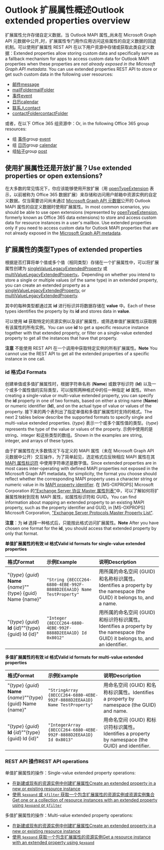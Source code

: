 # <a name="outlook-extended-properties-overview"></a><span data-ttu-id="83c93-101">Outlook 扩展属性概述</span><span class="sxs-lookup"><span data-stu-id="83c93-101">Outlook extended properties overview</span></span>

<span data-ttu-id="83c93-p101">扩展属性允许存储自定义数据，当 Outlook MAPI 属性_尚未在 Microsoft Graph API 元数据中公开_时，扩展属性专门用作应用访问这些属性的自定义数据的回退机制。可以使用扩展属性 REST API 在以下用户资源中存储或获取此类自定义数据：</span><span class="sxs-lookup"><span data-stu-id="83c93-p101">Extended properties allow storing custom data and specifically serve as a fallback mechanism for apps to access custom data for Outlook MAPI properties when these properties are _not already exposed in the Microsoft Graph API metadata_. You can use extended properties REST API to store or get such custom data in the following user resources:</span></span>

- [<span data-ttu-id="83c93-104">邮件</span><span class="sxs-lookup"><span data-stu-id="83c93-104">message</span></span>](../resources/message.md)
- [<span data-ttu-id="83c93-105">mailFolder</span><span class="sxs-lookup"><span data-stu-id="83c93-105">mailFolder</span></span>](../resources/mailfolder.md)
- [<span data-ttu-id="83c93-106">事件</span><span class="sxs-lookup"><span data-stu-id="83c93-106">event</span></span>](../resources/event.md)
- [<span data-ttu-id="83c93-107">日历</span><span class="sxs-lookup"><span data-stu-id="83c93-107">calendar</span></span>](../resources/calendar.md)
- [<span data-ttu-id="83c93-108">联系人</span><span class="sxs-lookup"><span data-stu-id="83c93-108">contact</span></span>](../resources/contact.md)
- [<span data-ttu-id="83c93-109">contactFolder</span><span class="sxs-lookup"><span data-stu-id="83c93-109">contactFolder</span></span>](../resources/contactfolder.md) 

<span data-ttu-id="83c93-110">或者，在以下 Office 365 组资源中：</span><span class="sxs-lookup"><span data-stu-id="83c93-110">Or, in the following Office 365 group resources:</span></span>

- <span data-ttu-id="83c93-111">组 [事件](../resources/event.md)</span><span class="sxs-lookup"><span data-stu-id="83c93-111">group [event](../resources/event.md)</span></span>
- <span data-ttu-id="83c93-112">组 [日历](../resources/calendar.md)</span><span class="sxs-lookup"><span data-stu-id="83c93-112">group [calendar](../resources/calendar.md)</span></span>
- <span data-ttu-id="83c93-113">组[帖子](../resources/post.md)</span><span class="sxs-lookup"><span data-stu-id="83c93-113">group [post](../resources/post.md)</span></span> 

## <a name="use-extended-properties-or-open-extensions"></a><span data-ttu-id="83c93-114">使用扩展属性还是开放扩展？</span><span class="sxs-lookup"><span data-stu-id="83c93-114">Use extended properties or open extensions?</span></span>

<span data-ttu-id="83c93-p102">在大多数的常见情况下，你应该能够使用开放扩展（用 [openTypeExtension](../resources/opentypeextension.md) 表示，以前被称为 Office 365 数据扩展）来存储和访问用户邮箱中资源实例的自定义数据。仅当需要访问尚未通过 [Microsoft Graph API 元数据]((http://developer.microsoft.com/zh-CN/graph/docs/overview/call_api))公开的 Outlook MAPI 属性的自定义数据时使用扩展属性。</span><span class="sxs-lookup"><span data-stu-id="83c93-p102">In most common scenarios, you should be able to use open extensions (represented by [openTypeExtension](../resources/opentypeextension.md), formerly known as Office 365 data extensions) to store and access custom data for resource instances in a user's mailbox. Use extended properties only if you need to access custom data for Outlook MAPI properties that are not already exposed in the [Microsoft Graph API metadata]((http://developer.microsoft.com/zh-CN/graph/docs/overview/call_api)).</span></span> 

## <a name="types-of-extended-properties"></a><span data-ttu-id="83c93-117">扩展属性的类型</span><span class="sxs-lookup"><span data-stu-id="83c93-117">Types of extended properties</span></span>

<span data-ttu-id="83c93-118">根据是否打算将单个值或多个值（相同类型）存储在一个扩展属性中，可以将扩展属性创建为 [singleValueLegacyExtendedProperty](../resources/singleValueLegacyExtendedProperty.md) 或 [multiValueLegacyExtendedProperty](../resources/multiValueLegacyExtendedProperty.md)。</span><span class="sxs-lookup"><span data-stu-id="83c93-118">Depending on whether you intend to store a single or multiple values (of the same type) in an extended property, you can create an extended property as a [singleValueLegacyExtendedProperty](../resources/singleValueLegacyExtendedProperty.md), or [multiValueLegacyExtendedProperty](../resources/multiValueLegacyExtendedProperty.md).</span></span>

<span data-ttu-id="83c93-119">其中的每种类型都通过其 **id** 进行标识并将数据存储在 **value** 中。</span><span class="sxs-lookup"><span data-stu-id="83c93-119">Each of these types identifies the property by its **id** and stores data in **value**.</span></span> 

<span data-ttu-id="83c93-120">可以使用 **id** 获取特定的资源实例以及该扩展属性，或筛选单值扩展属性以获取拥有该属性的所有实例。</span><span class="sxs-lookup"><span data-stu-id="83c93-120">You can use **id** to get a specific resource instance together with that extended property, or filter on a single-value extended property to get all the instances that have that property.</span></span> 

<span data-ttu-id="83c93-121">**注意** 不能使用 REST API 在一个调用中获取特定实例的所有扩展属性。</span><span class="sxs-lookup"><span data-stu-id="83c93-121">**Note** You cannot use the REST API to get all the extended properties of a specific instance in one call.</span></span>
  

### <a name="id-formats"></a><span data-ttu-id="83c93-122">id 格式</span><span class="sxs-lookup"><span data-stu-id="83c93-122">id Formats</span></span>

<span data-ttu-id="83c93-123">创建单值或多值扩展属性时，根据字符串名称 (**Name**) 或数字标识符 (**Id**) 以及一个或多个属性值的实际类型，可以按照两种格式中的任一种指定 **id** 属性。</span><span class="sxs-lookup"><span data-stu-id="83c93-123">When creating a single-value or multi-value extended property, you can specify the **id** property in one of two formats, based on either a string name (**Name**) or numeric identifier (**Id**), and on the actual type of value or values of the property.</span></span> <span data-ttu-id="83c93-124">接下来的两个表列出了指定单值和多值扩展属性时支持的格式。</span><span class="sxs-lookup"><span data-stu-id="83c93-124">The next 2 tables below describe the supported formats to specify single and multi-value extended properties.</span></span> <span data-ttu-id="83c93-125">{_type_} 表示一个或多个属性值的类型。</span><span class="sxs-lookup"><span data-stu-id="83c93-125">{_type_} represents the type of the value or values of the property.</span></span> <span data-ttu-id="83c93-126">示例中使用的是 string、integer 和这些类型的数组。</span><span class="sxs-lookup"><span data-stu-id="83c93-126">Shown in the examples are string, integer, and arrays of these types.</span></span>

<span data-ttu-id="83c93-127">由于扩展属性在大多数情况下与定义的 MAPI 属性（未在 Microsoft Graph API 元数据中公开）交互操作，为了简单起见，选定格式应反映相应 MAPI 属性在其 [MAPI 属性标识符]((https://msdn.microsoft.com/zh-CN/library/office/cc815528.aspx)) 中使用字符串还是数字值。</span><span class="sxs-lookup"><span data-stu-id="83c93-127">Since extended properties are in most cases inter-operating with defined MAPI properties not exposed in the Microsoft Graph API metadata, for simplicity, the format you choose should reflect whether the corresponding MAPI property uses a character string or numeric value in its [MAPI property identifier]((https://msdn.microsoft.com/zh-CN/library/office/cc815528.aspx)).</span></span>
<span data-ttu-id="83c93-128">在 \[MS-OXPROPS\] Microsoft Corporation 的[“Exchange Server 协议 Master 属性列表”](https://msdn.microsoft.com/en-us/library/cc433490%28v=exchg.80%29.aspx)中，可以了解如何将扩展属性映射到现有 MAPI 属性，如属性标识符和 GUID。</span><span class="sxs-lookup"><span data-stu-id="83c93-128">You can find information about mapping an extended property to an existing MAPI property, such as the property identifier and GUID, in \[MS-OXPROPS\] Microsoft Corporation, ["Exchange Server Protocols Master Property List"](https://msdn.microsoft.com/en-us/library/cc433490%28v=exchg.80%29.aspx).</span></span>

<span data-ttu-id="83c93-129">**注意**：为 **id** 选择一种格式后，只能按此格式访问扩展属性。</span><span class="sxs-lookup"><span data-stu-id="83c93-129">**Note** After you have chosen one format for the **id**, you should access that extended property by only that format.</span></span>


<span data-ttu-id="83c93-130">**单值扩展属性的有效 id 格式**</span><span class="sxs-lookup"><span data-stu-id="83c93-130">**Valid id formats for single-value extended properties**</span></span>

|<span data-ttu-id="83c93-131">**格式**</span><span class="sxs-lookup"><span data-stu-id="83c93-131">**Format**</span></span>|<span data-ttu-id="83c93-132">**示例**</span><span class="sxs-lookup"><span data-stu-id="83c93-132">**Example**</span></span>|<span data-ttu-id="83c93-133">**说明**</span><span class="sxs-lookup"><span data-stu-id="83c93-133">**Description**</span></span>|
|:---------|:----------|:--------------|
| <span data-ttu-id="83c93-134">"{_type_} {_guid_} **Name** {_name_}"</span><span class="sxs-lookup"><span data-stu-id="83c93-134">"{type} {guid} Name {name}"</span></span> | ```"String {8ECCC264-6880-4EBE-992F-8888D2EEAA1D} Name TestProperty"``` | <span data-ttu-id="83c93-135">用所属的命名空间 (GUID) 和名称标识属性。</span><span class="sxs-lookup"><span data-stu-id="83c93-135">Identifies a property by the namespace (the GUID) it belongs to, and a name.</span></span>         |
| <span data-ttu-id="83c93-136">"{_type_} {_guid_} **Id** {_id_}"</span><span class="sxs-lookup"><span data-stu-id="83c93-136">"{type} {guid} Id {id}"</span></span>     | ```"Integer {8ECCC264-6880-4EBE-992F-8888D2EEAA1D} Id 0x8012"```        | <span data-ttu-id="83c93-137">用所属的命名空间 (GUID) 和标识符标识属性。</span><span class="sxs-lookup"><span data-stu-id="83c93-137">Identifies a property by the namespace (the GUID) it belongs to, and an identifier.</span></span>  |

<span data-ttu-id="83c93-138">**多值扩展属性的有效 id 格式**</span><span class="sxs-lookup"><span data-stu-id="83c93-138">**Valid id formats for multi-value extended properties**</span></span>

|<span data-ttu-id="83c93-139">**格式**</span><span class="sxs-lookup"><span data-stu-id="83c93-139">**Format**</span></span>|<span data-ttu-id="83c93-140">**示例**</span><span class="sxs-lookup"><span data-stu-id="83c93-140">**Example**</span></span>|<span data-ttu-id="83c93-141">**说明**</span><span class="sxs-lookup"><span data-stu-id="83c93-141">**Description**</span></span>|
|:---------|:----------|:--------------|
| <span data-ttu-id="83c93-142">"{_type_} {_guid_} **Name** {_name_}"</span><span class="sxs-lookup"><span data-stu-id="83c93-142">"{type} {guid} Name {name}"</span></span> | ```"StringArray {8ECCC264-6880-4EBE-992F-8888D2EEAA1D} Name TestProperty"``` | <span data-ttu-id="83c93-143">用命名空间 (GUID) 和名称标识属性。</span><span class="sxs-lookup"><span data-stu-id="83c93-143">Identifies a property by namespace (the GUID) and name.</span></span>         |
| <span data-ttu-id="83c93-144">"{_type_} {_guid_} **Id** {_id_}"</span><span class="sxs-lookup"><span data-stu-id="83c93-144">"{type} {guid} Id {id}"</span></span>     | ```"IntegerArray {8ECCC264-6880-4EBE-992F-8888D2EEAA1D} Id 0x8013"```        | <span data-ttu-id="83c93-145">用命名空间 (GUID) 和标识符标识属性。</span><span class="sxs-lookup"><span data-stu-id="83c93-145">Identifies a property by namespace (the GUID) and identifier.</span></span>   |

### <a name="rest-api-operations"></a><span data-ttu-id="83c93-146">REST API 操作</span><span class="sxs-lookup"><span data-stu-id="83c93-146">REST API operations</span></span>
 
<span data-ttu-id="83c93-147">单值扩展属性的操作：</span><span class="sxs-lookup"><span data-stu-id="83c93-147">Single-value extended property operations:</span></span>

- [<span data-ttu-id="83c93-148">在新建或现有的资源实例中创建扩展属性</span><span class="sxs-lookup"><span data-stu-id="83c93-148">Create an extended property in a new or existing resource instance</span></span>](../api/singlevaluelegacyextendedproperty_post_singlevalueextendedproperties.md)
- [<span data-ttu-id="83c93-149">使用 `$expand` 或 `$filter` 获取一个包含扩展属性的资源实例或资源实例集合</span><span class="sxs-lookup"><span data-stu-id="83c93-149">Get one or a collection of resource instances with an extended property using `$expand` or `$filter`</span></span>](../api/singlevaluelegacyextendedproperty_get.md)

<span data-ttu-id="83c93-150">多值扩展属性的操作：</span><span class="sxs-lookup"><span data-stu-id="83c93-150">Multi-value extended property operations:</span></span>

- [<span data-ttu-id="83c93-151">在新建或现有的资源实例中创建扩展属性</span><span class="sxs-lookup"><span data-stu-id="83c93-151">Create an extended property in a new or existing resource instance</span></span>](../api/multivaluelegacyextendedproperty_post_multivalueextendedproperties.md)
- [<span data-ttu-id="83c93-152">使用 `$expand` 获取一个包含扩展属性的资源实例</span><span class="sxs-lookup"><span data-stu-id="83c93-152">Get a resource instance with an extended property using `$expand`</span></span>](../api/multivaluelegacyextendedproperty_get.md)

